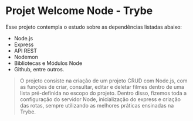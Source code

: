 # Projet Welcome Node - Trybe

Esse projeto contempla o estudo sobre as dependências listadas abaixo:

- Node.js
- Express
- API REST
- Nodemon
- Bibliotecas e Módulos Node
- Github, entre outros.

> O projeto consiste na criação de um projeto CRUD com Node.js, com as funções de criar, consultar, editar e deletar filmes dentro de uma lista pré-definida no escopo do projeto. Dentro disso, fizemos toda a configuração do servidor Node, inicialização do express e criação das rotas, sempre utilizando as melhores práticas ensinadas na Trybe.
